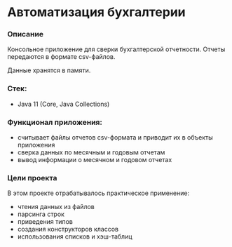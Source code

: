 Автоматизация бухгалтерии
============
### Описание
Консольное приложение для сверки бухгалтерской отчетности. 
Отчеты передаются в формате csv-файлов.

Данные хранятся в памяти.

### Стек:
- Java 11 (Core, Java Collections)

### Функционал приложения:
* считывает файлы отчетов csv-формата и приводит их в объекты приложения
* сверка данных по месячным и годовым отчетам
* вывод информации о месячном и годовом отчетах

### Цели проекта
В этом проекте отрабатывалось практическое применение:
* чтения данных из файлов
* парсинга строк
* приведения типов
* создания конструкторов классов
* использования списков и хэш-таблиц
